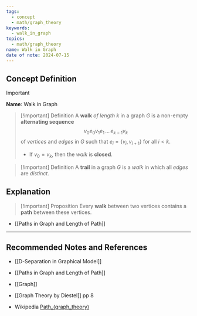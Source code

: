 ```yaml
---
tags:
  - concept
  - math/graph_theory
keywords:
  - walk_in_graph
topics:
  - math/graph_theory
name: Walk in Graph
date of note: 2024-07-15
---
```


## Concept Definition

>[!important]
>**Name**: Walk in Graph

>[!important] Definition
>A **walk** *of length* $k$ in a graph $G$ is a non-empty **alternating sequence** $$v_{0}e_{0}v_{1}e_{1}\,{}\ldots{}\,e_{k-1}v_{k}$$ of *vertices* and *edges* in $G$ such that $e_{i} = \left\{ v_{i}, v_{i+1} \right\}$ for all $i < k.$
>- If $v_{0} = v_{k}$, then the *walk* is **closed**.

>[!important] Definition
>A **trail** in a graph $G$ is a *walk* in which all *edges* are *distinct*.



## Explanation

>[!important] Proposition
>Every **walk** between two vertices contains a **path** between these vertices.

- [[Paths in Graph and Length of Path]]



-----------
##  Recommended Notes and References

- [[D-Separation in Graphical Model]]

- [[Paths in Graph and Length of Path]]
- [[Graph]]

- [[Graph Theory by Diestel]] pp 8
- Wikipedia [Path_(graph_theory)](https://en.wikipedia.org/wiki/Path_(graph_theory))